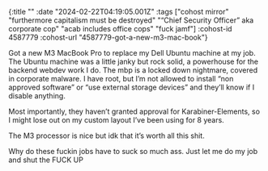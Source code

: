 {:title ""
 :date "2024-02-22T04:19:05.001Z"
 :tags ["cohost mirror" "furthermore capitalism must be destroyed" "“Chief Security Officer” aka corporate cop" "acab includes office cops" "fuck jamf"]
 :cohost-id 4587779
 :cohost-url "4587779-got-a-new-m3-mac-book"}

Got a new M3 MacBook Pro to replace my Dell Ubuntu machine at my job. The Ubuntu machine was a little janky but rock solid, a powerhouse for the backend webdev work I do. The mbp is a locked down nightmare, covered in corporate malware. I have root, but I’m not allowed to install “non approved software” or “use external storage devices” and they’ll know if I disable anything.

Most importantly, they haven’t granted approval for Karabiner-Elements, so I might lose out on my custom layout I’ve been using for 8 years.

The M3 processor is nice but idk that it’s worth all this shit.

Why do these fuckin jobs have to suck so much ass. Just let me do my job and shut the FUCK UP